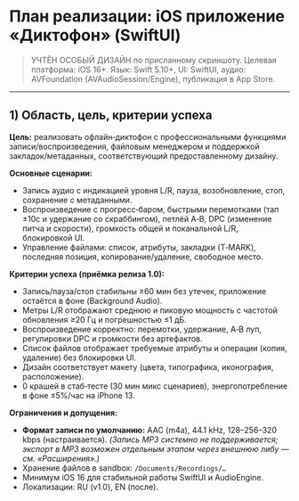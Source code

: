 # План реализации: iOS приложение «Диктофон» (SwiftUI)

> УЧТЁН ОСОБЫЙ ДИЗАЙН по присланному скриншоту. Целевая платформа: iOS 16+. Язык: Swift 5.10+, UI: SwiftUI, аудио: AVFoundation (AVAudioSession/Engine), публикация в App Store.

---

## 1) Область, цель, критерии успеха

**Цель:** реализовать офлайн‑диктофон с профессиональными функциями записи/воспроизведения, файловым менеджером и поддержкой закладок/метаданных, соответствующий предоставленному дизайну.

**Основные сценарии:**
- Запись аудио с индикацией уровня L/R, пауза, возобновление, стоп, сохранение с метаданными.
- Воспроизведение с прогресс‑баром, быстрыми перемотками (тап ±10с и удержание со скраббингом), петлёй A‑B, DPC (изменение питча и скорости), громкость общей и поканальной L/R, блокировкой UI.
- Управление файлами: список, атрибуты, закладки (T‑MARK), последняя позиция, копирование/удаление, свободное место.

**Критерии успеха (приёмка релиза 1.0):**
- Запись/пауза/стоп стабильны ≥60 мин без утечек, приложение остаётся в фоне (Background Audio).
- Метры L/R отображают среднюю и пиковую мощность с частотой обновления ≥20 Гц и погрешностью ≤1 дБ.
- Воспроизведение корректно: перемотки, удержание, A‑B луп, регулировки DPC и громкости без артефактов.
- Список файлов отображает требуемые атрибуты и операции (копия, удаление) без блокировки UI.
- Дизайн соответствует макету (цвета, типографика, иконография, расположение).
- 0 крашей в стаб‑тесте (30 мин микс сценариев), энергопотребление в фоне ≤5%/час на iPhone 13.

**Ограничения и допущения:**
- **Формат записи по умолчанию:** AAC (m4a), 44.1 kHz, 128–256–320 kbps (настраивается). *(Запись MP3 системно не поддерживается; экспорт в MP3 возможен отдельным этапом через внешнюю либу — см. «Расширения».)*
- Хранение файлов в sandbox: `/Documents/Recordings/…`
- Минимум iOS 16 для стабильной работы SwiftUI и AudioEngine.
- Локализации: RU (v1.0), EN (после).